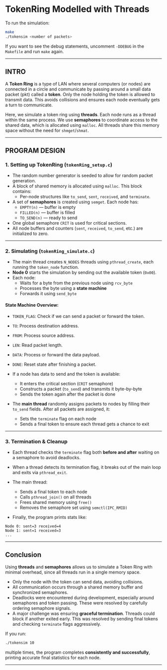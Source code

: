 # TokenRing Modelled with Threads  

To run the simulation:

```bash
make
./tokensim <number of packets>
```

If you want to see the debug statements, uncomment `-DDEBUG` in the `Makefile` and run `make` again.

---

## INTRO

A **Token Ring** is a type of LAN where several computers (or nodes) are connected in a circle and communicate by passing around a small data packet (pkt) called a **token**. Only the node holding the token is allowed to transmit data. This avoids collisions and ensures each node eventually gets a turn to communicate.

Here, we simulate a token ring using **threads**. Each node runs as a thread within the same process. We use **semaphores** to coordinate access to the shared data, which is allocated using `malloc`. All threads share this memory space without the need for `shmget`/`shmat`.

---

## PROGRAM DESIGN

### 1. Setting up TokenRing (`tokenRing_setup.c`)

- The random number generator is seeded to allow for random packet generation.
- A block of shared memory is allocated using `malloc`. This block contains:
  - Per-node structures like `to_send`, `sent`, `received`, and `terminate`.
- A set of **semaphores** is created using `semget`. Each node has:
  - `EMPTY(n)` — buffer is empty
  - `FILLED(n)` — buffer is filled
  - `TO_SEND(n)` — ready to send
- One global semaphore `CRIT` is used for critical sections.
- All node buffers and counters (`sent`, `received`, `to_send`, etc.) are initialized to zero.

---

### 2. Simulating (`tokenRing_simulate.c`)

- The main thread creates `N_NODES` threads using `pthread_create`, each running the `token_node` function.
- **Node 0** starts the simulation by sending out the available token (`0x00`).
- Each node:
  - Waits for a byte from the previous node using `rcv_byte`
  - Processes the byte using a **state machine**
  - Forwards it using `send_byte`

#### State Machine Overview:

- `TOKEN_FLAG`: Check if we can send a packet or forward the token.
- `TO`: Process destination address.
- `FROM`: Process source address.
- `LEN`: Read packet length.
- `DATA`: Process or forward the data payload.
- `DONE`: Reset state after finishing a packet.

- If a node has data to send and the token is available:
  - It enters the critical section (`CRIT` semaphore)
  - Constructs a packet (`to_send`) and transmits it byte-by-byte
  - Sends the token again after the packet is done

- The **main thread** randomly assigns packets to nodes by filling their `to_send` fields. After all packets are assigned, it:
  - Sets the `terminate` flag on each node
  - Sends a final token to ensure each thread gets a chance to exit

---

### 3. Termination & Cleanup

- Each thread checks the `terminate` flag both **before and after** waiting on a semaphore to avoid deadlocks.
- When a thread detects its termination flag, it breaks out of the main loop and exits via `pthread_exit`.
- The main thread:
  - Sends a final token to each node
  - Calls `pthread_join()` on all threads
  - Frees shared memory using `free()`
  - Removes the semaphore set using `semctl(IPC_RMID)`

- Finally, the program prints stats like:

```text
Node 0: sent=3 received=4
Node 1: sent=1 received=3
...
```

---

## Conclusion

Using **threads** and **semaphores** allows us to simulate a Token Ring with minimal overhead, since all threads run in a single memory space.

- Only the node with the token can send data, avoiding collisions.
- All communication occurs through a shared memory buffer and synchronized semaphores.
- Deadlocks were encountered during development, especially around semaphores and token passing. These were resolved by carefully ordering semaphore signals.
- A major challenge was ensuring **graceful termination**. Threads could block if another exited early. This was resolved by sending final tokens and checking `terminate` flags aggressively.

If you run:

```bash
./tokensim 10
```

multiple times, the program completes **consistently and successfully**, printing accurate final statistics for each node.

---
